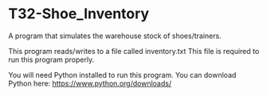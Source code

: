# T32-Shoe_Inventory
A program that simulates the warehouse stock of shoes/trainers.

This program reads/writes to a file called inventory.txt
This file is required to run this program properly.

You will need Python installed to run this program.
You can download Python here: https://www.python.org/downloads/
